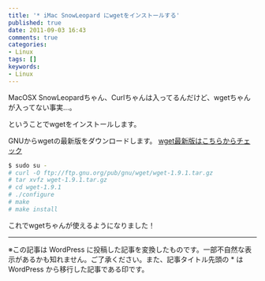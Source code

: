 ```yaml
---
title: '* iMac SnowLeopard にwgetをインストールする'
published: true
date: 2011-09-03 16:43
comments: true
categories:
- Linux
tags: []
keywords:
- Linux
---
```

MacOSX SnowLeopardちゃん、Curlちゃんは入ってるんだけど、wgetちゃんが入ってない事実…。

ということでwgetをインストールします。

GNUからwgetの最新版をダウンロードします。
[wget最新版はこちらからチェック](ftp://ftp.gnu.org/pub/gnu/wget/ "wget最新版はこちらからチェック")
```sh
$ sudo su -
# curl -O ftp://ftp.gnu.org/pub/gnu/wget/wget-1.9.1.tar.gz
# tar xvfz wget-1.9.1.tar.gz
# cd wget-1.9.1
# ./configure
# make
# make install
```

これでwgetちゃんが使えるようになりました！

---
※この記事は WordPress に投稿した記事を変換したものです。一部不自然な表示があるかも知れません。ご了承ください。また、記事タイトル先頭の * は WordPress から移行した記事である印です。
